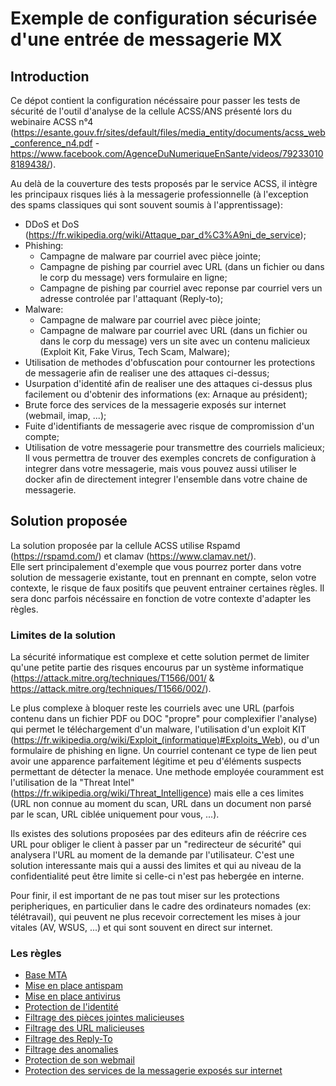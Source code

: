 # Exemple de configuration sécurisée d'une entrée de messagerie MX
## Introduction
Ce dépot contient la configuration nécéssaire pour passer les tests de sécurité de l'outil d'analyse de la cellule ACSS/ANS présenté lors du webinaire ACSS n°4 (https://esante.gouv.fr/sites/default/files/media_entity/documents/acss_web_conference_n4.pdf - https://www.facebook.com/AgenceDuNumeriqueEnSante/videos/792330108189438/).  

Au delà de la couverture des tests proposés par le service ACSS, il intègre les principaux risques liés à la messagerie professionnelle (à l'exception des spams classiques qui sont souvent soumis à l'apprentissage):
  - DDoS et DoS (https://fr.wikipedia.org/wiki/Attaque_par_d%C3%A9ni_de_service);
  - Phishing:
    - Campagne de malware par courriel avec pièce jointe;
    - Campagne de pishing par courriel avec URL (dans un fichier ou dans le corp du message) vers formulaire en ligne;
    - Campagne de pishing par courriel avec reponse par courriel vers un adresse controlée par l'attaquant (Reply-to);
  - Malware:
    - Campagne de malware par courriel avec pièce jointe;
    - Campagne de malware par courriel avec URL (dans un fichier ou dans le corp du message) vers un site avec un contenu malicieux (Exploit Kit, Fake Virus, Tech Scam, Malware);
  - Utilisation de methodes d'obfuscation pour contourner les protections de messagerie afin de realiser une des attaques ci-dessus;
  - Usurpation d'identité afin de realiser une des attaques ci-dessus plus facilement ou d'obtenir des informations (ex: Arnaque au président);
  - Brute force des services de la messagerie exposés sur internet (webmail, imap, ...);
  - Fuite d'identifiants de messagerie avec risque de compromission d'un compte;
  - Utilisation de votre messagerie pour transmettre des courriels malicieux;
Il vous permettra de trouver des exemples concrets de configuration à integrer dans votre messagerie, mais vous pouvez aussi utiliser le docker afin de directement integrer l'ensemble dans votre chaine de messagerie.

## Solution proposée
La solution proposée par la cellule ACSS utilise Rspamd (https://rspamd.com/) et clamav (https://www.clamav.net/).  
Elle sert principalement d'exemple que vous pourrez porter dans votre solution de messagerie existante, tout en prennant en compte, selon votre contexte, le risque de faux positifs que peuvent entrainer certaines règles. Il sera donc parfois nécéssaire en fonction de votre contexte d'adapter les règles.

### Limites de la solution
La sécurité informatique est complexe et cette solution permet de limiter qu'une petite partie des risques encourus par un système informatique (https://attack.mitre.org/techniques/T1566/001/ & https://attack.mitre.org/techniques/T1566/002/). 

Le plus complexe à bloquer reste les courriels avec une URL (parfois contenu dans un fichier PDF ou DOC "propre" pour complexifier l'analyse) qui permet le téléchargement d'un malware, l'utilisation d'un exploit KIT (https://fr.wikipedia.org/wiki/Exploit_(informatique)#Exploits_Web), ou d'un formulaire de phishing en ligne. Un courriel contenant ce type de lien peut avoir une apparence parfaitement légitime et peu d'éléments suspects permettant de détecter la menace. Une methode employée couramment est l'utilisation de la "Threat Intel" (https://fr.wikipedia.org/wiki/Threat_Intelligence) mais elle a ces limites (URL non connue au moment du scan, URL dans un document non parsé par le scan, URL ciblée uniquement pour vous, ...).

Ils existes des solutions proposées par des editeurs afin de réécrire ces URL pour obliger le client à passer par un "redirecteur de sécurité" qui analysera l'URL au moment de la demande par l'utilisateur. C'est une solution interessante mais qui a aussi des limites et qui au niveau de la confidentialité peut être limite si celle-ci n'est pas hebergée en interne.

Pour finir, il est important de ne pas tout miser sur les protections peripheriques, en particulier dans le cadre des ordinateurs nomades (ex: télétravail), qui peuvent ne plus recevoir correctement les mises à jour vitales (AV, WSUS, ...) et qui sont souvent en direct sur internet.

### Les règles
  - [Base MTA](rules/mta.md)
  - [Mise en place antispam](rules/antispam.md)
  - [Mise en place antivirus](rules/antivirus.md)
  - [Protection de l'identité](rules/ident.md)
  - [Filtrage des pièces jointes malicieuses](rules/attachment.md)
  - [Filtrage des URL malicieuses](rules/url.md)
  - [Filtrage des Reply-To](rules/reply.md)
  - [Filtrage des anomalies](rules/anomalies.md)
  - [Protection de son webmail](rules/webmail.md)
  - [Protection des services de la messagerie exposés sur internet](rules/internet.md)
